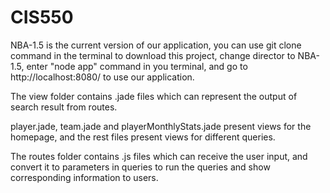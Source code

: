 # CIS550
NBA-1.5 is the current version of our application, you can use git clone command in the terminal to download this project, change director to NBA-1.5, enter "node app" command in you terminal, and go to http://localhost:8080/ to use our application.

The view folder contains .jade files which can represent the output of search result from routes.

player.jade, team.jade and playerMonthlyStats.jade present views for the homepage, and the rest files present views for different queries.

The routes folder contains .js files which can receive the user input, and convert it to parameters in queries to run the queries and show corresponding information to users.


